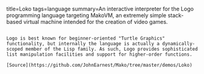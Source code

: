 title=Loko
tags=language
summary=An interactive interpreter for the Logo programming language targeting MakoVM, an extremely simple stack-based virtual machine intended for the creation of video games. 
~~~~~~

Logo is best known for beginner-oriented "Turtle Graphics" functionality, but internally the language is actually a dynamically-scoped member of the Lisp family. As such, Logo provides sophisticated list manipulation facilities and support for higher-order functions.

[Source](https://github.com/JohnEarnest/Mako/tree/master/demos/Loko)

